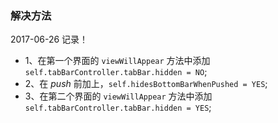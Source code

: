### 解决方法

2017-06-26 记录！

* 1、在第一个界面的 `viewWillAppear` 方法中添加 `self.tabBarController.tabBar.hidden = NO`;
* 2、在 *push* 前加上，`self.hidesBottomBarWhenPushed = YES`;
* 3、在第二个界面的 `viewWillAppear` 方法中添加 `self.tabBarController.tabBar.hidden = YES`; 
